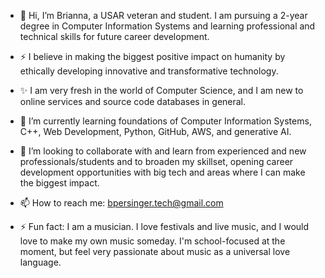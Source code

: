- 👋 Hi, I’m Brianna, a USAR veteran and student. I am pursuing a 2-year degree in Computer Information Systems and learning professional and technical skills for future career development.
- ⚡ I believe in making the biggest positive impact on humanity by ethically developing innovative and transformative technology.

- ✨ I am very fresh in the world of Computer Science, and I am new to online services and source code databases in general. 
- 🌱 I’m currently learning foundations of Computer Information Systems, C++, Web Development, Python, GitHub, AWS, and generative AI.
- 💞️ I’m looking to collaborate with and learn from experienced and new professionals/students and to broaden my skillset, opening career development opportunities with big tech and areas where I can make the biggest impact.
- 📫 How to reach me: bpersinger.tech@gmail.com

- ⚡ Fun fact: I am a musician. I love festivals and live music, and I would love to make my own music someday. I'm school-focused at the moment, but feel very passionate about music as a universal love language.

<!---
BBBree/BBBree is a ✨ special ✨ repository because its `README.md` (this file) appears on your GitHub profile.
You can click the Preview link to take a look at your changes.
--->
